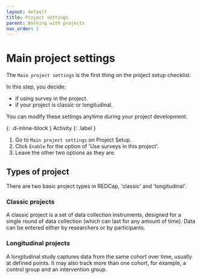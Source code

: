 ```yaml
---
layout: default
title: Project settings
parent: Working with projects
nav_order: 2
---
```

# Main project settings

The `Main project settings` is the first thing on the project setup checklist. 

In this step, you decide:
- if using survey in the project.
- if your project is classic or longitudinal.

You can modify these settings anytime during your project development.

{: .d-inline-block } 
Activity 
{: .label } 

1. Go to `Main project settings` on Project Setup.
2. Click `Enable` for the option of 'Use surveys in this project'.
3. Leave the other two options as they are.

## Types of project

There are two basic project types in REDCap, 'classic' and 'longitudinal'.

### Classic projects

A classic project is a set of data collection instruments, designed for a single round of data collection (which can last for any amount of time). Data can be entered either by researchers or by participants. 

### Longitudinal projects

A longitudinal study captures data from the same cohort over time, usually at defined points. It may also track more than one cohort, for example, a control group and an intervention group.
